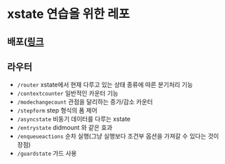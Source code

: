 # xstate 연습을 위한 레포

## 배포([링크](https://superb-concha-2c5986.netlify.app)

## 라우터

- `/router` xstate에서 현재 다루고 있는 상태 종류에 따른 분기처리 기능
- `/contextcounter` 일반적인 카운터 기능
- `/modechangecount` 관점을 달리하는 증가/감소 카운터
- `/stepform` step 형식의 폼 제어
- `/asyncstate` 비동기 데이터를 다루는 xstate
- `/entrystate` didmount 와 같은 효과
- `/enqueueactions` 순차 실행(그냥 실행보다 조건부 옵션을 가져갈 수 있다는 것이 장점)
- `/guardstate` 가드 사용
